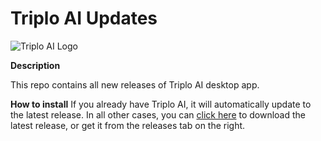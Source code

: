 # Triplo AI Updates
![Triplo AI Logo](https://media.swipepages.com/2023/1/63d5e3e624ea3f00106d0797/logo_34a853.svg "Triplo AI Logo")


**Description**

This repo contains all new releases of Triplo AI desktop app.

**How to install**
If you already have Triplo AI, it will automatically update to the latest release. In all other cases, you can [click here](https://downloads.triplo.ai/ "click here") to download the latest release, or get it from the releases tab on the right.
